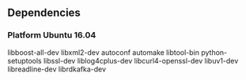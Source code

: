 ## Dependencies

### Platform Ubuntu 16.04

libboost-all-dev
libxml2-dev
autoconf
automake
libtool-bin
python-setuptools
libssl-dev
liblog4cplus-dev
libcurl4-openssl-dev
libuv1-dev
libreadline-dev
librdkafka-dev
